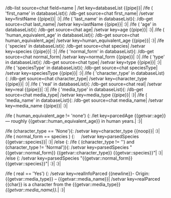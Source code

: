 /db-list source=chat field=name |
/let key=databaseList {{pipe}}|
/ife ( 'first_name' in databaseList){:
	/db-get source=chat first_name| /setvar key=firstName {{pipe}}|
:}|
/ife ( 'last_name' in databaseList){:
	/db-get source=chat last_name| /setvar key=lastName {{pipe}}|
:}|
/ife ( 'age' in databaseList){:
	/db-get source=chat age| /setvar key=age {{pipe}}|
:}|
/ife ( 'human_equivalent_age' in databaseList){:
	/db-get source=chat human_equivalent_age| /setvar key=human_equivalent_age {{pipe}}|
:}|
/ife ( 'species' in databaseList){:
	/db-get source=chat species| /setvar key=species {{pipe}}|
:}|
/ife ( 'normal_form' in databaseList){:
	/db-get source=chat normal_form| /setvar key=normal_form {{pipe}}|
:}|
/ife ( 'type' in databaseList){:
	/db-get source=chat type| /setvar key=type {{pipe}}|
:}|
/ife ( 'speciesType' in databaseList){:
	/db-get source=chat speciesType| /setvar key=speciesType {{pipe}}|
:}|
/ife ( 'character_type' in databaseList){:
	/db-get source=chat character_type| /setvar key=character_type {{pipe}}|
:}|
/ife ( 'real' in databaseList){:
	/db-get source=chat real| /setvar key=real {{pipe}}|
:}|
/ife ( 'media_type' in databaseList){:
	/db-get source=chat media_type| /setvar key=media_type {{pipe}}|
:}|
/ife ( 'media_name' in databaseList){:
	/db-get source=chat media_name| /setvar key=media_name {{pipe}}|
:}|


/ife ( human_equivalent_age != 'none') {:
	/let key=parcedAge {{getvar::age}} — roughly {{getvar::human_equivalent_age}} in human years.|
:}|

/ife (character_type == 'None'){:
	/setvar key=character_type {{noop}}|
:}|
/ife ( normal_form == species ) {:
    /setvar key=parsedSpecies {{getvar::species}}|
:}|
/else {:
	/ife ( (character_type != '') and (character_type != 'Normal')){:
		/setvar key=parsedSpecies "{{getvar::normal_form}} {{getvar::character_type}} {{getvar::species}}"|
	:}|
	/else {:
		/setvar key=parsedSpecies "{{getvar::normal_form}} {{getvar::species}}"|
	:}|
:}|

/ife ( real == 'Yes') {:
	/setvar key=realInfoParced {{newline}}- Origin: {{getvar::media_type}} – {{getvar::media_name}}|
	/setvar key=realParced {{char}} is a character from the {{getvar::media_type}} _{{getvar::media_name}}._|
:}|
